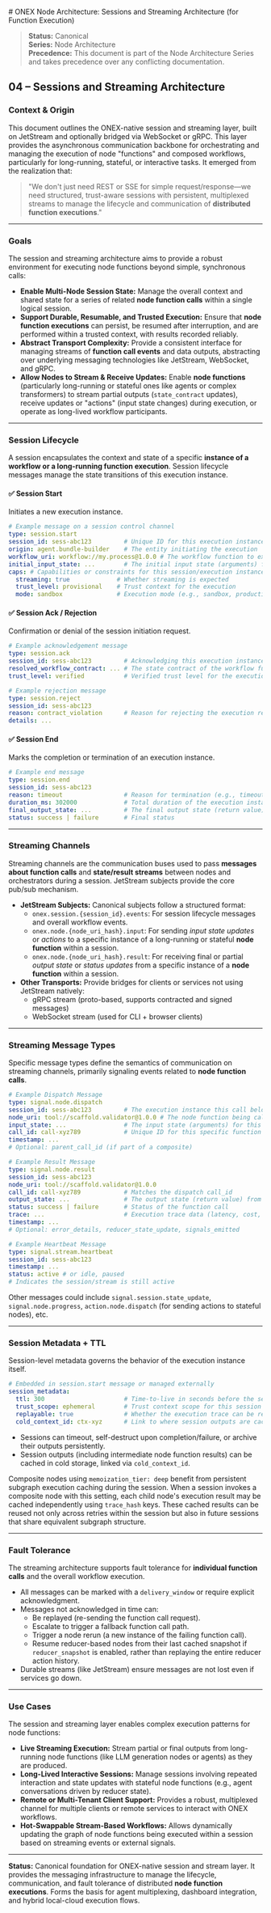 <!-- === OmniNode:Metadata ===
author: OmniNode Team
copyright: OmniNode Team
created_at: '2025-05-28T12:40:26.758516'
description: Stamped by ONEX
entrypoint: python://sessions_and_streaming.md
hash: c14772bab03d7fdff1954191120705c23b721be7072a6be7e42ab2b570ffb2f9
last_modified_at: '2025-05-29T11:50:15.150895+00:00'
lifecycle: active
meta_type: tool
metadata_version: 0.1.0
name: sessions_and_streaming.md
namespace: omnibase.sessions_and_streaming
owner: OmniNode Team
protocol_version: 0.1.0
runtime_language_hint: python>=3.11
schema_version: 0.1.0
state_contract: state_contract://default
tools: null
uuid: c532b3f1-8357-4c80-832d-89eaf39ce59a
version: 1.0.0

<!-- === /OmniNode:Metadata === -->


<file name=0 path=/Volumes/PRO-G40/Code/omnibase/docs/nodes/sessions_and_streaming.md># ONEX Node Architecture: Sessions and Streaming Architecture (for Function Execution)

> **Status:** Canonical  
> **Series:** Node Architecture  
> **Precedence:** This document is part of the Node Architecture Series and takes precedence over any conflicting documentation. 

## 04 – Sessions and Streaming Architecture

### Context & Origin

This document outlines the ONEX-native session and streaming layer, built on JetStream and optionally bridged via WebSocket or gRPC. This layer provides the asynchronous communication backbone for orchestrating and managing the execution of node "functions" and composed workflows, particularly for long-running, stateful, or interactive tasks. It emerged from the realization that:

> "We don't just need REST or SSE for simple request/response—we need structured, trust-aware sessions with persistent, multiplexed streams to manage the lifecycle and communication of **distributed function executions**."

---

### Goals

The session and streaming architecture aims to provide a robust environment for executing node functions beyond simple, synchronous calls:

* **Enable Multi-Node Session State:** Manage the overall context and shared state for a series of related **node function calls** within a single logical session.
* **Support Durable, Resumable, and Trusted Execution:** Ensure that **node function executions** can persist, be resumed after interruption, and are performed within a trusted context, with results recorded reliably.
* **Abstract Transport Complexity:** Provide a consistent interface for managing streams of **function call events** and data outputs, abstracting over underlying messaging technologies like JetStream, WebSocket, and gRPC.
* **Allow Nodes to Stream & Receive Updates:** Enable **node functions** (particularly long-running or stateful ones like agents or complex transformers) to stream partial outputs (`state_contract` updates), receive updates or "actions" (input state changes) during execution, or operate as long-lived workflow participants.

---

### Session Lifecycle

A session encapsulates the context and state of a specific **instance of a workflow or a long-running function execution**. Session lifecycle messages manage the state transitions of this execution instance.

#### ✅ Session Start

Initiates a new execution instance.

```yaml
# Example message on a session control channel
type: session.start
session_id: sess-abc123         # Unique ID for this execution instance
origin: agent.bundle-builder    # The entity initiating the execution
workflow_uri: workflow://my.process@1.0.0 # The workflow function to execute
initial_input_state: ...        # The initial input state (arguments) for the workflow function
caps: # Capabilities or constraints for this session/execution instance
  streaming: true             # Whether streaming is expected
  trust_level: provisional    # Trust context for the execution
  mode: sandbox               # Execution mode (e.g., sandbox, production)
```

#### ✅ Session Ack / Rejection

Confirmation or denial of the session initiation request.

```yaml
# Example acknowledgement message
type: session.ack
session_id: sess-abc123         # Acknowledging this execution instance
resolved_workflow_contract: ... # The state contract of the workflow function
trust_level: verified           # Verified trust level for the execution
```

```yaml
# Example rejection message
type: session.reject
session_id: sess-abc123
reason: contract_violation      # Reason for rejecting the execution request
details: ...
```

#### ✅ Session End

Marks the completion or termination of an execution instance.

```yaml
# Example end message
type: session.end
session_id: sess-abc123
reason: timeout                 # Reason for termination (e.g., timeout, completed, failed)
duration_ms: 302000             # Total duration of the execution instance
final_output_state: ...         # The final output state (return value) of the workflow function
status: success | failure       # Final status
```

---

### Streaming Channels

Streaming channels are the communication buses used to pass **messages about function calls** and **state/result streams** between nodes and orchestrators during a session. JetStream subjects provide the core pub/sub mechanism.

* **JetStream Subjects:** Canonical subjects follow a structured format:
    * `onex.session.{session_id}.events`: For session lifecycle messages and overall workflow events.
    * `onex.node.{node_uri_hash}.input`: For sending *input state updates* or *actions* to a specific instance of a long-running or stateful **node function** within a session.
    * `onex.node.{node_uri_hash}.result`: For receiving final or partial *output state* or *status updates* from a specific instance of a **node function** within a session.
* **Other Transports:** Provide bridges for clients or services not using JetStream natively:
    * gRPC stream (proto-based, supports contracted and signed messages)
    * WebSocket stream (used for CLI + browser clients)

---

### Streaming Message Types

Specific message types define the semantics of communication on streaming channels, primarily signaling events related to **node function calls**.

```yaml
# Example Dispatch Message
type: signal.node.dispatch
session_id: sess-abc123         # The execution instance this call belongs to
node_uri: tool://scaffold.validator@1.0.0 # The node function being called
input_state: ...                # The input state (arguments) for this function call
call_id: call-xyz789            # Unique ID for this specific function call instance
timestamp: ...
# Optional: parent_call_id (if part of a composite)
```

```yaml
# Example Result Message
type: signal.node.result
session_id: sess-abc123
node_uri: tool://scaffold.validator@1.0.0
call_id: call-xyz789            # Matches the dispatch call_id
output_state: ...               # The output state (return value) from the function call
status: success | failure       # Status of the function call
trace: ...                      # Execution trace data (latency, cost, etc.)
timestamp: ...
# Optional: error_details, reducer_state_update, signals_emitted
```

```yaml
# Example Heartbeat Message
type: signal.stream.heartbeat
session_id: sess-abc123
timestamp: ...
status: active # or idle, paused
# Indicates the session/stream is still active
```
Other messages could include `signal.session.state_update`, `signal.node.progress`, `action.node.dispatch` (for sending actions to stateful nodes), etc.

---

### Session Metadata + TTL

Session-level metadata governs the behavior of the execution instance itself.

```yaml
# Embedded in session.start message or managed externally
session_metadata:
  ttl: 300                      # Time-to-live in seconds before the session times out
  trust_scope: ephemeral        # Trust context scope for this session (e.g., ephemeral, persistent)
  replayable: true              # Whether the execution trace can be replayed
  cold_context_id: ctx-xyz      # Link to where session outputs are cached persistently
```

* Sessions can timeout, self-destruct upon completion/failure, or archive their outputs persistently.
* Session outputs (including intermediate node function results) can be cached in cold storage, linked via `cold_context_id`.

Composite nodes using `memoization_tier: deep` benefit from persistent subgraph execution caching during the session. When a session invokes a composite node with this setting, each child node's execution result may be cached independently using `trace_hash` keys. These cached results can be reused not only across retries within the session but also in future sessions that share equivalent subgraph structure.

---

### Fault Tolerance

The streaming architecture supports fault tolerance for **individual function calls** and the overall workflow execution.

* All messages can be marked with a `delivery_window` or require explicit acknowledgment.
* Messages not acknowledged in time can:
    * Be replayed (re-sending the function call request).
    * Escalate to trigger a fallback function call path.
    * Trigger a node rerun (a new instance of the failing function call).
    * Resume reducer-based nodes from their last cached snapshot if `reducer_snapshot` is enabled, rather than replaying the entire reducer action history.
* Durable streams (like JetStream) ensure messages are not lost even if services go down.

---

### Use Cases

The session and streaming layer enables complex execution patterns for node functions:

* **Live Streaming Execution:** Stream partial or final outputs from long-running node functions (like LLM generation nodes or agents) as they are produced.
* **Long-Lived Interactive Sessions:** Manage sessions involving repeated interaction and state updates with stateful node functions (e.g., agent conversations driven by reducer state).
* **Remote or Multi-Tenant Client Support:** Provides a robust, multiplexed channel for multiple clients or remote services to interact with ONEX workflows.
* **Hot-Swappable Stream-Based Workflows:** Allows dynamically updating the graph of node functions being executed within a session based on streaming events or external signals.

---

**Status:** Canonical foundation for ONEX-native session and stream layer. It provides the messaging infrastructure to manage the lifecycle, communication, and fault tolerance of distributed **node function executions**. Forms the basis for agent multiplexing, dashboard integration, and hybrid local-cloud execution flows.
